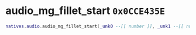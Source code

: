 # audio_mg_fillet_start `0x0CCE435E`

```lua
natives.audio.audio_mg_fillet_start(_unk0 --[[ number ]], _unk1 --[[ number ]], _unk2 --[[ number ]])
```